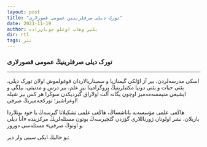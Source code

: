 ```yaml
---
layout: post
title: "تورک دیلی صرفلرینین عمومی قصورلاری"
date: 2021-11-19
author: بکیر وهاب اوغلو چوبان‌زاده
dir: rtl
tags: نثر
---
```



### تورک دیلی صرفلرینیڭ عمومی قصورلاری

<hr/>

اسکی مدرسه‌لردن، بیر آز اوّلکی گیمنازیا و سمیناریالاردان قوغولموش اولان تورک دیلی، یئنی حیات و یئنی دونیا مکتبلرینیڭ پروگرامینا بیر علم، بیر درس و مدنیتی، بیلگی و ایشیغی منیمسه‌مه‌میز اوچون یگانه آلت اولاراق گیردیکدن سوڭرا هر کس بیر شیله اوغراشیر؛ تورکجه‌میزیڭ صرفی!

هاڭغی علمی مؤسسه‌یه یاناشساڭ، هاڭغی علمی تشکیلاتا گیرسه‌ڭ یا خود بونلاردا یازیلان، نشر اولونان ژورناللاری گؤزدن گئچیرسه‌ڭ بوتون مسئله‌لریڭ مرکزینده «آنا دیلی و اونوڭ صرفی» مسئله‌سی دورور.

بو حالیڭ ایکی سببی وار دیر:










































